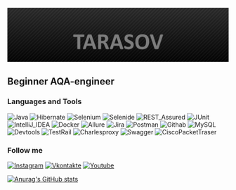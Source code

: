 [![Header](https://github.com/tarasapiens/tarasapiens/blob/main/assets/1674286314_catherineasquithgallery-com-p-karbon-fon-serii-foto-61.jpg)](https://instagram.com/tarasapiens)

## Beginner AQA-engineer

### Languages and Tools 
![Java](https://img.shields.io/badge/-Java-0000CD?style=for-the-badge&logo=java&logoColor=FF0000)
![Hibernate](https://img.shields.io/badge/-Hibernate-0000CD?style=for-the-badge&logo=Hibernate&logoColor=FF0000)
![Selenium](https://img.shields.io/badge/-Selenium-0000CD?style=for-the-badge&logo=Selenium&logoColor=FF0000)
![Selenide](https://img.shields.io/badge/-Selenide-0000CD?style=for-the-badge&logo=Selenide&logoColor=FF0000)
![REST_Assured](https://img.shields.io/badge/-REST_Assured-0000CD?style=for-the-badge&logo=REST_Assured&logoColor=FF0000)
![JUnit](https://img.shields.io/badge/-JUnit-0000CD?style=for-the-badge&logo=JUnit&logoColor=FF0000)
![IntelliJ_IDEA](https://img.shields.io/badge/-IntelliJ_IDEA-0000CD?style=for-the-badge&logo=IntelliJ_IDEA&logoColor=FF0000)
![Docker](https://img.shields.io/badge/-Docker-0000CD?style=for-the-badge&logo=Docker&logoColor=FF0000)
![Allure](https://img.shields.io/badge/-Allure-0000CD?style=for-the-badge&logo=Allure&logoColor=FF0000)
![Jira](https://img.shields.io/badge/-Jira-0000CD?style=for-the-badge&logo=jira&logoColor=FF0000)
![Postman](https://img.shields.io/badge/-Postman-0000CD?style=for-the-badge&logo=postman&logoColor=D2691E)
![Githab](https://img.shields.io/badge/-github-0000CD?style=for-the-badge&logo=github&logoColor=87CEEB)
![MySQL](https://img.shields.io/badge/-Mysql-0000CD?style=for-the-badge&logo=mysql&logoColor=D3D3D3)
![Devtools](https://img.shields.io/badge/-Devtools-0000CD?style=for-the-badge&logo=devtools&logoColor=D2691E)
![TestRail](https://img.shields.io/badge/-Testrail-0000CD?style=for-the-badge&logo=testrail&logoColor=D2691E)
![Charlesproxy](https://img.shields.io/badge/-charlesproxy-0000CD?style=for-the-badge&logo=charlesproxy&logoColor=D2691E)
![Swagger](https://img.shields.io/badge/-Swagger-0000CD?style=for-the-badge&logo=Swagger&logoColor=D2691E)
![CiscoPacketTraser](https://img.shields.io/badge/-CiscoPacketTraser-0000CD?style=for-the-badge&logo=CiscoPacketTraser&logoColor=FF0000)

### Follow me
[![Instagram](https://img.shields.io/badge/-instagram-0000CD?style=for-the-badge&logo=instagram&logoColor=D2691E)](https://instagram.com/tarasapiens)
[![Vkontakte](https://img.shields.io/badge/-vkontakte-0000CD?style=for-the-badge&logo=VK&logoColor=FFFFFF)](https://vk.com/trilobita)
[![Youtube](https://img.shields.io/badge/-youtube-0000CD?style=for-the-badge&logo=youtube&logoColor=FF0000)](https://www.youtube.com/channel/UCC9o6eHEugUr20KO7gwVxzA/featured)

[![Anurag's GitHub stats](https://github-readme-stats.vercel.app/api?username=tarasapiens&show_icons=true&theme=dark)](https://github.com/anuraghazra/github-readme-stats)
